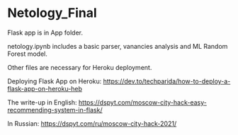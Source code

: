 # Netology_Final

Flask app is in App folder.


netology.ipynb includes a basic parser, vanancies analysis and ML Random Forest model.


Other files are necessary for Heroku deployment.


Deploying Flask App on Heroku: https://dev.to/techparida/how-to-deploy-a-flask-app-on-heroku-heb


The write-up in English: https://dspyt.com/moscow-city-hack-easy-recommending-system-in-flask/

In Russian: https://dspyt.com/ru/moscow-city-hack-2021/
